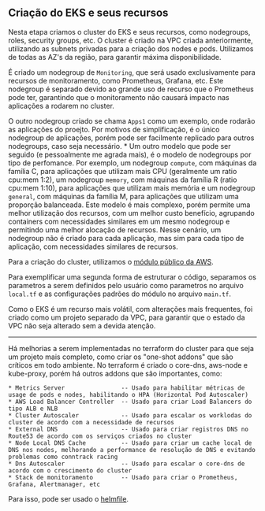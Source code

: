 ## Criação do EKS e seus recursos

Nesta etapa criamos o cluster do EKS e seus recursos, como nodegroups, roles, security groups, etc. 
O cluster é criado na VPC criada anteriormente, utilizando as subnets privadas para a criação dos nodes e pods. Utilizamos de todas as AZ's da região, para garantir máxima disponibilidade.

É criado um nodegroup de `Monitoring`, que será usado exclusivamente para recursos de monitoramento, como Prometheus, Grafana, etc. Este nodegroup é separado devido ao grande uso de recurso que o Prometheus pode ter, garantindo que o monitoramento não causará impacto nas aplicações a rodarem no cluster.

O outro nodegroup criado se chama `Apps1` como um exemplo, onde rodarão as aplicações do proejto. Por motivos de simplificação, é o único nodegroup de aplicações, porém pode ser facilmente replicado para outros nodegroups, caso seja necessário.
    * Um outro modelo que pode ser seguido (e pessoalmente me agrada mais), é o modelo de nodegroups por tipo de perfomance. Por exemplo, um nodegroup `compute`, com máquinas da família C, para aplicações que utilizam mais CPU (geralmente um ratio cpu:mem 1:2), um nodegroup `memory`, com máquinas da família R (ratio cpu:mem 1:10), para aplicações que utilizam mais memória e um nodegroup `general`, com máquinas da família M, para aplicações que utilizam uma proporção balanceada. Este modelo é mais complexo, porém permite uma melhor utilização dos recursos, com um melhor custo benefício, agrupando containers com necessidades similares em um mesmo nodegroup e permitindo uma melhor alocação de recursos. Nesse cenário, um nodegroup não é criado para cada aplicação, mas sim para cada tipo de aplicação, com necessidades similares de recursos.

Para a criação do cluster, utilizamos o [módulo público da AWS](https://github.com/terraform-aws-modules/terraform-aws-eks). 

Para exemplificar uma segunda forma de estruturar o código, separamos os parametros a serem definidos pelo usuário como parametros no arquivo `local.tf` e as configurações padrões do módulo no arquivo `main.tf`.

Como o EKS é um recurso mais volátil, com alterações mais frequentes, foi criado como um projeto separado da VPC, para garantir que o estado da VPC não seja alterado sem a devida atenção.

---

Há melhorias a serem implementadas no terraform do cluster para que seja um projeto mais completo, como criar os "one-shot addons" que são críticos em todo ambiente. No terraform é criado o core-dns, aws-node e kube-proxy, porém há outros addons que são importantes, como:

    * Metrics Server                -- Usado para habilitar métricas de usage de pods e nodes, habilitando o HPA (Horizontal Pod Autoscaler)
    * AWS Load Balancer Controller  -- Usado para criar Load Balancers do tipo ALB e NLB
    * Cluster Autoscaler            -- Usado para escalar os worklodas do cluster de acordo com a necessidade de recursos
    * External DNS                  -- Usado para criar registros DNS no Route53 de acordo com os serviços criados no cluster
    * Node Local DNS Cache          -- Usado para criar um cache local de DNS nos nodes, melhorando a performance de resolução de DNS e evitando problemas como conntrack racing
    * Dns Autoscaler                -- Usado para escalar o core-dns de acordo com o crescimento do cluster
    * Stack de monitoramento        -- Usado para criar o Prometheus, Grafana, Alertmanager, etc

Para isso, pode ser usado o [helmfile](https://github.com/helmfile/helmfile).
